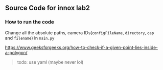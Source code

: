 ## Source Code for innox  lab2

### How to run the code

Change all the absolute paths, camera IDs(`configFileName`, `directory`, `cap` and `filename`) in `main.py`

https://www.geeksforgeeks.org/how-to-check-if-a-given-point-lies-inside-a-polygon/

> todo: use yaml (maybe never lol)